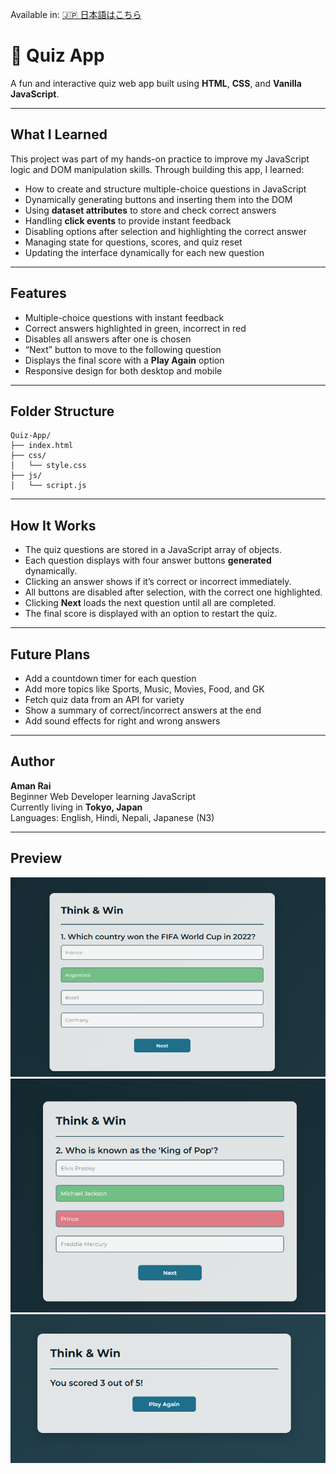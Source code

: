 
Available in: [🇯🇵 日本語はこちら](README.ja.md)

# 🎯 Quiz App

A fun and interactive quiz web app built using **HTML**, **CSS**, and **Vanilla JavaScript**.

---

## What I Learned

This project was part of my hands-on practice to improve my JavaScript logic and DOM manipulation skills. Through building this app, I learned:

* How to create and structure multiple-choice questions in JavaScript
* Dynamically generating buttons and inserting them into the DOM
* Using **dataset attributes** to store and check correct answers
* Handling **click events** to provide instant feedback
* Disabling options after selection and highlighting the correct answer
* Managing state for questions, scores, and quiz reset
* Updating the interface dynamically for each new question

---

## Features

* Multiple-choice questions with instant feedback
* Correct answers highlighted in green, incorrect in red
* Disables all answers after one is chosen
* “Next” button to move to the following question
* Displays the final score with a **Play Again** option
* Responsive design for both desktop and mobile

---

## Folder Structure

```
Quiz-App/
├── index.html                 
├── css/
│   └── style.css            
├── js/
│   └── script.js               
```

---

## How It Works

* The quiz questions are stored in a JavaScript array of objects.
* Each question displays with four answer buttons **generated** dynamically.
* Clicking an answer shows if it’s correct or incorrect immediately.
* All buttons are disabled after selection, with the correct one highlighted.
* Clicking **Next** loads the next question until all are completed.
* The final score is displayed with an option to restart the quiz.

---

## Future Plans

* Add a countdown timer for each question
* Add more topics like Sports, Music, Movies, Food, and GK
* Fetch quiz data from an API for variety
* Show a summary of correct/incorrect answers at the end
* Add sound effects for right and wrong answers

---

## Author

**Aman Rai**  
Beginner Web Developer learning JavaScript  
Currently living in **Tokyo, Japan**  
Languages: English, Hindi, Nepali, Japanese (N3)

---

## Preview

![App Screenshot 1](images/screenshot1.png)
![App Screenshot 2](images/screenshot2.png)
![App Screenshot 3](images/screenshot3.png)

